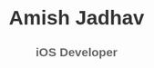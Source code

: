 <!DOCTYPE html>
<html lang="en">
<head>
    <meta charset="UTF-8">
    <meta name="viewport" content="width=device-width, initial-scale=1.0">
    <title>Amish Jadhav - iOS Developer</title>
    <style>
        body {
            font-family: Arial, sans-serif;
            text-align: center;
            margin-top: 50px;
        }
        h1 {
            font-size: 2.5em;
            color: #333;
        }
        h2 {
            font-size: 1.5em;
            color: #666;
        }
    </style>
</head>
<body>
    <h1>Amish Jadhav</h1>
    <h2>iOS Developer</h2>
</body>
</html>

